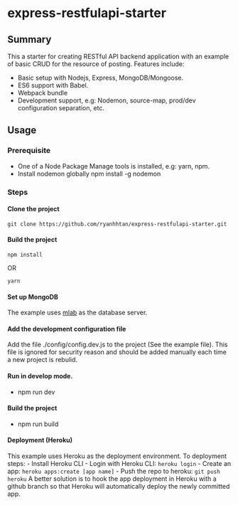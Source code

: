 # express-restfulapi-starter 

## Summary
This a starter for creating RESTful API backend application with an example of basic CRUD for the resource of posting.
Features include:
- Basic setup with Nodejs, Express, MongoDB/Mongoose.
- ES6 support with Babel.
- Webpack bundle
- Development support, e.g: Nodemon, source-map, prod/dev configuration separation, etc. 

## Usage
### Prerequisite
- One of a Node Package Manage tools is installed, e.g: yarn, npm. 
- Install nodemon globally
    npm install -g nodemon
### Steps
#### Clone the project
```
git clone https://github.com/ryanhhtan/express-restfulapi-starter.git
```
#### Build the project
```
npm install
```
OR
```
yarn
```
#### Set up MongoDB
The example uses [mlab](https://mlab.com/) as the database server.
#### Add the development configuration file 
Add the file ./config/config.dev.js to the project (See the example file). This file is ignored for security reason and should be added manually each time a new project is rebulid. 
#### Run in develop mode. 
   - npm run dev 
#### Build the project
   - npm run build 
#### Deployment (Heroku) 
This example uses Heroku as the deployment environment. To deployment steps:
    - Install Heroku CLI 
    - Login with Heroku CLI: 
    ```
    heroku login
    ```
    - Create an app:
    ```
    heroku apps:create [app name]
    ```
    - Push the repo to heroku: 
    ```
    git push heroku
    ``` 
    A better solution is to hook the app deployment in Heroku with a github branch so that Heroku will automatically deploy the newly committed app. 
